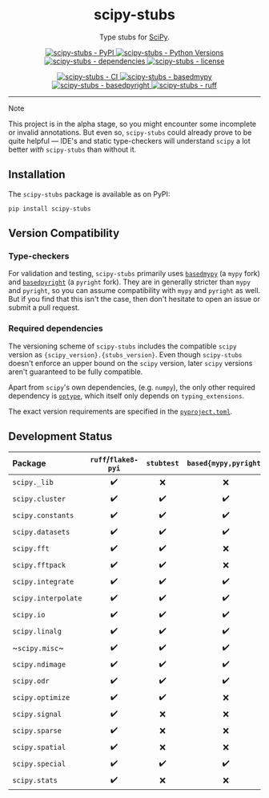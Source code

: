 <h1 align="center">scipy-stubs</h1>

<p align="center">
    Type stubs for <a href="https://github.com/scipy/scipy">SciPy</a>.
</p>

<p align="center">
    <a href="https://pypi.org/project/scipy-stubs/">
        <img
            alt="scipy-stubs - PyPI"
            src="https://img.shields.io/pypi/v/scipy-stubs?style=flat&color=olive"
        />
    </a>
    <a href="https://github.com/jorenham/scipy-stubs">
        <img
            alt="scipy-stubs - Python Versions"
            src="https://img.shields.io/pypi/pyversions/scipy-stubs?style=flat"
        />
    </a>
    <a href="https://github.com/jorenham/scipy-stubs">
        <img
            alt="scipy-stubs - dependencies"
            src="https://img.shields.io/librariesio/github/jorenham/scipy-stubs?style=flat&color=violet"
        />
    </a>
    <a href="https://github.com/jorenham/scipy-stubs">
        <img
            alt="scipy-stubs - license"
            src="https://img.shields.io/github/license/jorenham/scipy-stubs?style=flat"
        />
    </a>
</p>
<p align="center">
    <a href="https://github.com/jorenham/scipy-stubs/actions?query=workflow%3ACI">
        <img
            alt="scipy-stubs - CI"
            src="https://github.com/jorenham/scipy-stubs/workflows/CI/badge.svg"
        />
    </a>
    <!-- TODO -->
    <!-- <a href="https://github.com/pre-commit/pre-commit">
        <img
            alt="scipy-stubs - pre-commit"
            src="https://img.shields.io/badge/pre--commit-enabled-teal?logo=pre-commit"
        />
    </a> -->
    <a href="https://github.com/KotlinIsland/basedmypy">
        <img
            alt="scipy-stubs - basedmypy"
            src="https://img.shields.io/badge/basedmypy-checked-fd9002"
        />
    </a>
    <a href="https://detachhead.github.io/basedpyright">
        <img
            alt="scipy-stubs - basedpyright"
            src="https://img.shields.io/badge/basedpyright-checked-42b983"
        />
    </a>
    <a href="https://github.com/astral-sh/ruff">
        <img
            alt="scipy-stubs - ruff"
            src="https://img.shields.io/endpoint?url=https://raw.githubusercontent.com/astral-sh/ruff/main/assets/badge/v2.json"
        />
    </a>
</p>

---

> [!NOTE]
> This project is in the alpha stage, so you might encounter some incomplete or invalid annotations.
> But even so, `scipy-stubs` could already prove to be quite helpful &mdash;
> IDE's and static type-checkers will understand `scipy` a lot better *with* `scipy-stubs` than without it.

## Installation

The `scipy-stubs` package is available as on PyPI:

```shell
pip install scipy-stubs
```

## Version Compatibility

### Type-checkers

For validation and testing, `scipy-stubs` primarily uses [`basedmypy`](https://github.com/KotlinIsland/basedmypy) (a `mypy` fork)
and [`basedpyright`](https://github.com/DetachHead/basedpyright) (a `pyright` fork).
They are in generally stricter than `mypy` and `pyright`, so you can assume compatibility with `mypy` and `pyright` as well.
But if you find that this isn't the case, then don't hesitate to open an issue or submit a pull request.

### Required dependencies

The versioning scheme of `scipy-stubs` includes the compatible `scipy` version as `{scipy_version}.{stubs_version}`.
Even though `scipy-stubs` doesn't enforce an upper bound on the `scipy` version, later `scipy` versions aren't guaranteed to be
fully compatible.

Apart from `scipy`'s own dependencies, (e.g. `numpy`), the only other required dependency is
[`optype`](https://github.com/jorenham/optype), which itself only depends on `typing_extensions`.

The exact version requirements are specified in the [`pyproject.toml`](pyproject.toml).

## Development Status

| Package             | `ruff`/`flake8-pyi` | `stubtest`         | `based{mypy,pyright}` | completeness           |
| :------------------ | :-----------------: | :----------------: | :-------------------: | :--------------------: |
| `scipy._lib`        | :heavy_check_mark:  | :x:                | :x:                   | :waxing_crescent_moon: |
| `scipy.cluster`     | :heavy_check_mark:  | :heavy_check_mark: | :heavy_check_mark:    | :full_moon:            |
| `scipy.constants`   | :heavy_check_mark:  | :heavy_check_mark: | :heavy_check_mark:    | :full_moon:            |
| `scipy.datasets`    | :heavy_check_mark:  | :heavy_check_mark: | :heavy_check_mark:    | :full_moon:            |
| `scipy.fft`         | :heavy_check_mark:  | :heavy_check_mark: | :x:                   | :waxing_crescent_moon: |
| `scipy.fftpack`     | :heavy_check_mark:  | :heavy_check_mark: | :x:                   | :waxing_crescent_moon: |
| `scipy.integrate`   | :heavy_check_mark:  | :heavy_check_mark: | :heavy_check_mark:    | :waxing_gibbous_moon:  |
| `scipy.interpolate` | :heavy_check_mark:  | :heavy_check_mark: | :heavy_check_mark:    | :first_quarter_moon:   |
| `scipy.io`          | :heavy_check_mark:  | :heavy_check_mark: | :heavy_check_mark:    | :full_moon:            |
| `scipy.linalg`      | :heavy_check_mark:  | :heavy_check_mark: | :heavy_check_mark:    | :waxing_gibbous_moon:  |
| ~`scipy.misc`~      | :heavy_check_mark:  | :heavy_check_mark: | :heavy_check_mark:    | :full_moon:            |
| `scipy.ndimage`     | :heavy_check_mark:  | :heavy_check_mark: | :heavy_check_mark:    | :full_moon:            |
| `scipy.odr`         | :heavy_check_mark:  | :heavy_check_mark: | :heavy_check_mark:    | :waxing_crescent_moon: |
| `scipy.optimize`    | :heavy_check_mark:  | :heavy_check_mark: | :x:                   | :first_quarter_moon:   |
| `scipy.signal`      | :heavy_check_mark:  | :x:                | :x:                   | :new_moon:             |
| `scipy.sparse`      | :heavy_check_mark:  | :x:                | :x:                   | :waxing_crescent_moon: |
| `scipy.spatial`     | :heavy_check_mark:  | :x:                | :x:                   | :waxing_crescent_moon: |
| `scipy.special`     | :heavy_check_mark:  | :heavy_check_mark: | :heavy_check_mark:    | :first_quarter_moon:   |
| `scipy.stats`       | :heavy_check_mark:  | :x:                | :x:                   | :first_quarter_moon:   |
